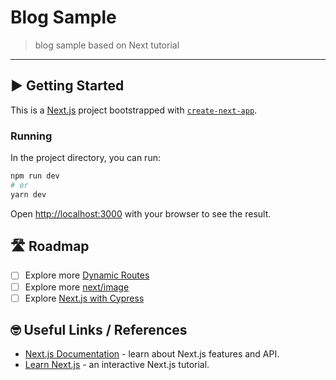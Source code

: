 # Blog Sample

> blog sample based on Next tutorial

***

## ▶️ Getting Started

This is a [Next.js](https://nextjs.org/) project bootstrapped with [`create-next-app`](https://github.com/vercel/next.js/tree/canary/packages/create-next-app).

### Running

In the project directory, you can run:

```bash
npm run dev
# or
yarn dev
```

Open [http://localhost:3000](http://localhost:3000) with your browser to see the result.

## 🛣 Roadmap

- [ ] Explore more [Dynamic Routes](https://nextjs.org/docs/routing/dynamic-routes)
- [ ] Explore more [next/image](https://nextjs.org/docs/api-reference/next/image)
- [ ] Explore [Next.js with Cypress](https://nextjs.org/docs/testing)

## 🤓 Useful Links / References 
- [Next.js Documentation](https://nextjs.org/docs) - learn about Next.js features and API.
- [Learn Next.js](https://nextjs.org/learn) - an interactive Next.js tutorial.
